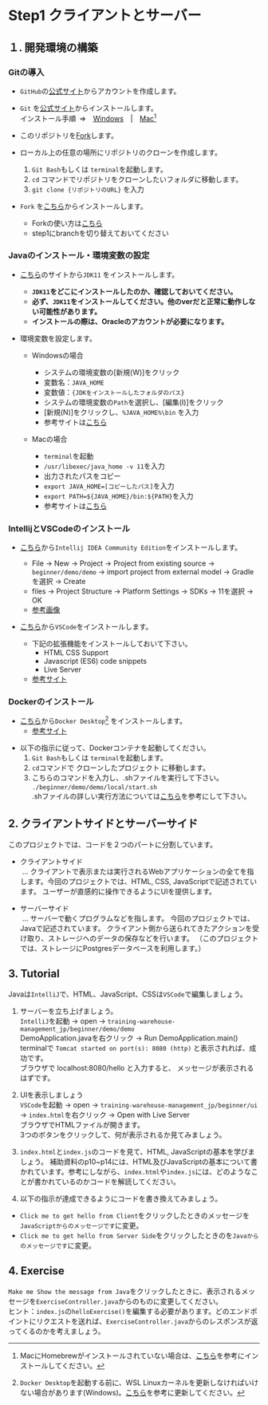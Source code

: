 # Step1 クライアントとサーバー

## １. 開発環境の構築

### Gitの導入

- `GitHub`の[公式サイト](https://github.co.jp)からアカウントを作成します。

- `Git` を[公式サイト](https://git-scm.com/downloads)からインストールします。  
インストール手順&ensp;=>&emsp;[Windows](https://www.curict.com/item/60/60bfe0e.html)&emsp;|&emsp;[Mac](https://zenn.dev/inablog/articles/25f6ac101d0b45)[^1]

[^1]: MacにHomebrewがインストールされていない場合は、[こちら](https://aiacademy.jp/media/?p=2817)を参考にインストールしてください。

- このリポジトリを[Fork](https://docs.github.com/ja/get-started/quickstart/fork-a-repo)します。

- ローカル上の任意の場所にリポジトリのクローンを作成します。  
  1. `Git Bash`もしくは `terminal`を起動します。  
  2. `cd` コマンドでリポジトリをクローンしたいフォルダに移動します。  
  3. `git clone {リポジトリのURL}`&nbsp;を入力
- `Fork` を[こちら](https://git-fork.com/)からインストールします。
  - Forkの使い方は[こちら](https://qiita.com/AyakoKataoka/items/e1b0a2a2b2c85de4c1e3)
  - step1にbranchを切り替えておいてください

### Javaのインストール・環境変数の設定

- [こちら](https://www.oracle.com/java/technologies/downloads/#java11)のサイトから`JDK11` をインストールします。
  - **`JDK11`をどこにインストールしたのか、確認しておいてください。**
  - **必ず、`JDK11`をインストールしてください。他のverだと正常に動作しない可能性があります。**
  - **インストールの際は、Oracleのアカウントが必要になります。**

- 環境変数を設定します。
  - Windowsの場合
    - システムの環境変数の[新規(W)]をクリック
    - 変数名：`JAVA_HOME`
    - 変数値：`{JDKをインストールしたフォルダのパス}`
    - システムの環境変数の`Path`を選択し、[編集(I)]をクリック
    - [新規(N)]をクリックし、`%JAVA_HOME%\bin` を入力
    - 参考サイトは[こちら](https://www.javadrive.jp/start/install/index4.html)

  - Macの場合
    - `terminal`を起動
    - `/usr/libexec/java_home -v 11`を入力
    - 出力されたパスをコピー
    - `export JAVA_HOME=[コピーしたパス]`を入力
    - `export PATH=${JAVA_HOME}/bin:${PATH}`を入力
    - 参考サイトは[こちら](https://qiita.com/niwasawa/items/460ccd0fa0041e7a2491)


### IntellijとVSCodeのインストール

- [こちら](https://www.jetbrains.com/ja-jp/idea/download/other.html)から`Intellij IDEA Community Edition`をインストールします。
  - File -> New -> Project -> Project from existing source -> `beginner/demo/demo` -> import project from external model -> Gradleを選択 -> Create
  - files -> Project Structure -> Platform Settings -> SDKs -> 11を選択 -> OK
  - [参考画像](https://github.com/amajakai14/training-warehouse-management/blob/step1-client-and-server/intellij.md)

- [こちら](https://code.visualstudio.com/)から`VSCode`をインストールします。
  - 下記の拡張機能をインストールしておいて下さい。
    - HTML CSS Support
    - Javascript (ES6) code snippets
    - Live Server
  - [参考サイト](https://qiita.com/KNR109/items/5f933df1292564e6dc70)

### Dockerのインストール

- [こちら](https://docs.docker.com/desktop/install/windows-install/)から`Docker Desktop`[^2] をインストールします。
  - [参考サイト](https://www.kagoya.jp/howto/cloud/container/wsl2_docker/)

[^2]: `Docker Desktop`を起動する前に、WSL Linuxカーネルを更新しなければいけない場合があります(Windows)。[こちら](https://kb.seeck.jp/archives/16956)を参考に更新してください。

- 以下の指示に従って、Dockerコンテナを起動してください。
   1. `Git Bash`もしくは `terminal`を起動します。
   2. `cd`コマンドで クローンしたプロジェクト に移動します。  
   3. こちらのコマンドを入力し、.shファイルを実行して下さい。
  `./beginner/demo/demo/local/start.sh`  
  .shファイルの詳しい実行方法については[こちら](https://linuxfan.info/post-1486)を参考にして下さい。

## 2. クライアントサイドとサーバーサイド

このプロジェクトでは、コードを２つのパートに分割しています。
- クライアントサイド  
&nbsp;… クライアントで表示または実行されるWebアプリケーションの全てを指します。今回のプロジェクトでは、HTML, CSS, JavaScriptで記述されています。
ユーザーが直感的に操作できるようにUIを提供します。

- サーバーサイド  
&nbsp;… サーバーで動くプログラムなどを指します。
今回のプロジェクトでは、Javaで記述されています。
クライアント側から送られてきたアクションを受け取り、ストレージへのデータの保存などを行います。
（このプロジェクトでは、ストレージにPostgresデータベースを利用します。）


## 3. Tutorial
Javaは`IntelliJ`で、HTML、JavaScript、CSSは`VSCode`で編集しましょう。

1. サーバーを立ち上げましょう。  
`IntelliJ`を起動 -> open -> `training-warehouse-management_jp/beginner/demo/demo`  
DemoApplication.javaを右クリック -> Run DemoApplication.main()  
terminalで
`Tomcat started on port(s): 8080 (http)`
と表示されれば、成功です。  
ブラウザで localhost:8080/hello と入力すると、
メッセージが表示されるはずです。

2. UIを表示しましょう  
`VSCode`を起動 -> open -> `training-warehouse-management_jp/beginner/ui` -> `index.html`を右クリック -> Open with Live Server  
ブラウザでHTMLファイルが開きます。  
3つのボタンをクリックして、何が表示されるか見てみましょう。

3. `index.html`と`index.js`のコードを見て、HTML, JavaScriptの基本を学びましょう。
補助資料のp10~p14には、HTML及びJavaScriptの基本について書かれています。参考にしながら、`index.html`や`index.js`には、どのようなことが書かれているのかコードを解読してください。

4.  以下の指示が達成できるようにコードを書き換えてみましょう。  
- `Click me to get hello from Client`をクリックしたときのメッセージを`JavaScriptからのメッセージです`に変更。
- `Click me to get hello from Server Side`をクリックしたときのを`Javaからのメッセージです`に変更。


## 4. Exercise
`Make me Show the message from Java`をクリックしたときに、表示されるメッセージを`ExerciseController.java`からのものに変更してください。  
ヒント：`index.js`の`helloExercise()`を編集する必要があります。どのエンドポイントにリクエストを送れば、`ExerciseController.java`からのレスポンスが返ってくるのかを考えましょう。
